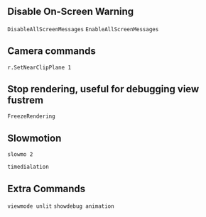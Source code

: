 ## Disable On-Screen Warning

``DisableAllScreenMessages``
``EnableAllScreenMessages``

## Camera commands

``r.SetNearClipPlane 1``

## Stop rendering, useful for debugging view fustrem

``FreezeRendering``

## Slowmotion

``slowmo 2``

``timedialation``

## Extra Commands

``viewmode unlit``
``showdebug animation``